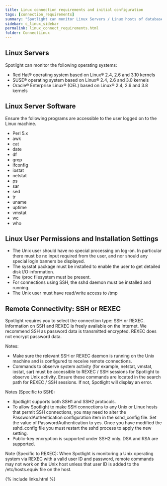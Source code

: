 ```yaml
---
title: Linux connection requirements and initial configuration
tags: [connection_requirements]
summary: "Spotlight can monitor Linux Servers / Linux hosts of database connections according to the following requirements."
sidebar: c_linux_sidebar
permalink: linux_connect_requirements.html
folder: ConnectLinux
---
```



## Linux Servers
Spotlight can monitor the following operating systems:

* Red Hat® operating system based on Linux® 2.4, 2.6 and 3.10 kernels
* SUSE® operating system based on Linux® 2.4, 2.6 and 3.0 kernels
* Oracle® Enterprise Linux® (OEL) based on Linux® 2.4, 2.6 and 3.8 kernels


## Linux Server Software
Ensure the following programs are accessible to the user logged on to the Linux machine.

* Perl 5.x
* awk
* cat
* date
* df
* grep
* ifconfig
* iostat
* netstat
* ps
* sar
* sed
* tr
* uname
* uptime
* vmstat
* wc
* who

## Linux User Permissions and Installation Settings

* The Unix user should have no special processing on log-on. In particular there must be no input required from the user, and nor should any special login banners be displayed.
* The sysstat package must be installed to enable the user to get detailed disk I/O information.
* The /proc filesystem must be present.
* For connections using SSH, the sshd daemon must be installed and running.
* The Unix user must have read/write access to /tmp

## Remote Connectivity: SSH or REXEC

Spotlight requires you to select the connection type: SSH or REXEC. Information on SSH and REXEC is freely available on the Internet. We recommend SSH as password data is transmitted encrypted. REXEC does not encrypt password data.

Notes:

* Make sure the relevant SSH or REXEC daemon is running on the Unix machine and is configured to receive remote connections.
* Commands to observe system activity (for example, netstat, vmstat, iostat, sar) must be accessible to REXEC / SSH sessions for Spotlight to observe Unix activity. Ensure these commands are located in the search path for REXEC / SSH sessions. If not, Spotlight will display an error.

Notes (Specific to SSH):

* Spotlight supports both SSH1 and SSH2 protocols.
* To allow Spotlight to make SSH connections to any Unix or Linux hosts that permit SSH connections, you may need to alter the PasswordAuthentication configuration item in the sshd_config file. Set the value of PasswordAuthentication to yes. Once you have modified the sshd_config file you must restart the sshd process to apply the new setting.
* Public-key encryption is supported under SSH2 only. DSA and RSA are supported.

Note (Specific to REXEC): When Spotlight is monitoring a Unix operating system via REXEC with a valid user ID and password, remote commands may not work on the Unix host unless that user ID is added to the /etc/hosts.equiv file on the host.





 {% include links.html %}
